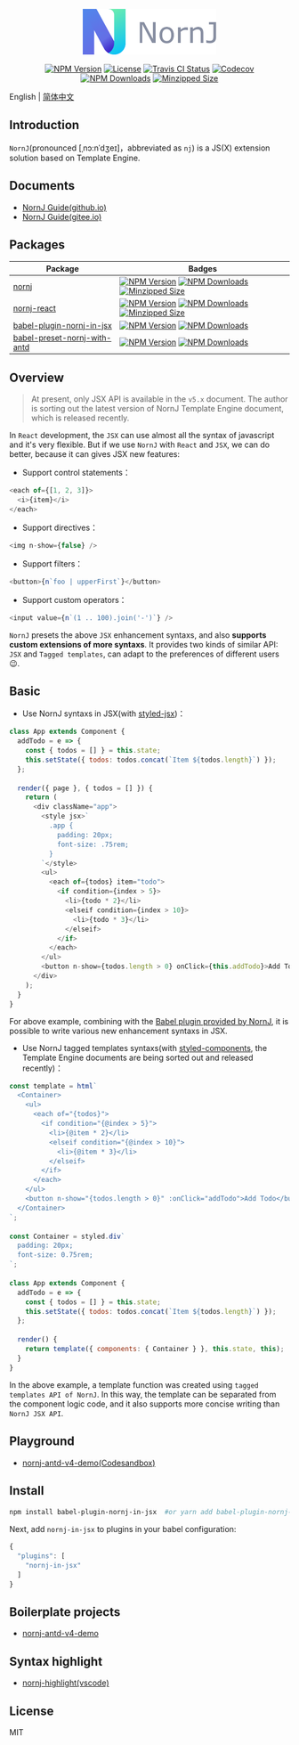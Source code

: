 <p align="center">
  <a href="https://joe-sky.gitee.io/nornj/" target="_blank" rel="noopener noreferrer"><img width="240" src="public/images/nornj.png" alt="NornJ"></a>
</p>

<p align="center">
  <a href="https://www.npmjs.org/package/nornj"><img src="https://img.shields.io/npm/v/nornj.svg" alt="NPM Version"></a>
  <a href="https://www.npmjs.com/package/nornj"><img src="https://img.shields.io/npm/l/nornj.svg" alt="License"></a>
  <a href="https://travis-ci.org/joe-sky/nornj"><img src="https://travis-ci.org/joe-sky/nornj.svg?branch=master" alt="Travis CI Status"></a>
  <a href="https://codecov.io/gh/joe-sky/nornj"><img src="https://codecov.io/gh/joe-sky/nornj/branch/master/graph/badge.svg" alt="Codecov"></a>
  <a href="https://www.npmjs.org/package/nornj"><img src="https://img.shields.io/npm/dm/nornj.svg" alt="NPM Downloads"></a>
  <a href="https://bundlephobia.com/result?p=nornj"><img src="https://img.shields.io/bundlephobia/minzip/nornj@next.svg?style=flat" alt="Minzipped Size"></a>
</p>

English | [简体中文](https://github.com/joe-sky/nornj/blob/master/README.zh.md)

## Introduction

`NornJ`(pronounced [ˌnɔ:nˈdʒeɪ]，abbreviated as `nj`) is a JS(X) extension solution based on Template Engine.

## Documents

- [NornJ Guide(github.io)](https://joe-sky.github.io/nornj)
- [NornJ Guide(gitee.io)](https://joe-sky.gitee.io/nornj)

## Packages

| Package                                                                                                            | Badges                                                                                                                                                                                                                                                                                                                                                                                                                                      |
| ------------------------------------------------------------------------------------------------------------------ | ------------------------------------------------------------------------------------------------------------------------------------------------------------------------------------------------------------------------------------------------------------------------------------------------------------------------------------------------------------------------------------------------------------------------------------------- |
| [nornj](https://github.com/joe-sky/nornj/tree/master/packages/nornj)                                               | <a href="https://www.npmjs.org/package/nornj"><img src="https://img.shields.io/npm/v/nornj.svg" alt="NPM Version"></a> <a href="https://www.npmjs.org/package/nornj"><img src="https://img.shields.io/npm/dm/nornj.svg" alt="NPM Downloads"></a> <a href="https://bundlephobia.com/result?p=nornj"><img src="https://img.shields.io/bundlephobia/minzip/nornj.svg?style=flat" alt="Minzipped Size"></a>                                     |
| [nornj-react](https://github.com/joe-sky/nornj/tree/master/packages/nornj-react)                                   | <a href="https://www.npmjs.org/package/nornj-react"><img src="https://img.shields.io/npm/v/nornj-react.svg" alt="NPM Version"></a> <a href="https://www.npmjs.org/package/nornj-react"><img src="https://img.shields.io/npm/dm/nornj-react.svg" alt="NPM Downloads"></a> <a href="https://bundlephobia.com/result?p=nornj-react"><img src="https://img.shields.io/bundlephobia/minzip/nornj-react.svg?style=flat" alt="Minzipped Size"></a> |
| [babel-plugin-nornj-in-jsx](https://github.com/joe-sky/nornj/tree/master/packages/babel-plugin-nornj-in-jsx)       | <a href="https://www.npmjs.org/package/babel-plugin-nornj-in-jsx"><img src="https://img.shields.io/npm/v/babel-plugin-nornj-in-jsx.svg" alt="NPM Version"></a> <a href="https://www.npmjs.org/package/babel-plugin-nornj-in-jsx"><img src="https://img.shields.io/npm/dm/babel-plugin-nornj-in-jsx.svg" alt="NPM Downloads"></a>                                                                                                            |
| [babel-preset-nornj-with-antd](https://github.com/joe-sky/nornj/tree/master/packages/babel-preset-nornj-with-antd) | <a href="https://www.npmjs.org/package/babel-preset-nornj-with-antd"><img src="https://img.shields.io/npm/v/babel-preset-nornj-with-antd.svg" alt="NPM Version"></a> <a href="https://www.npmjs.org/package/babel-preset-nornj-with-antd"><img src="https://img.shields.io/npm/dm/babel-preset-nornj-with-antd.svg" alt="NPM Downloads"></a>                                                                                                |

## Overview

> At present, only JSX API is available in the `v5.x` document. The author is sorting out the latest version of NornJ Template Engine document, which is released recently.

In `React` development, the `JSX` can use almost all the syntax of javascript and it's very flexible. But if we use `NornJ` with `React` and `JSX`, we can do better, because it can gives JSX new features:

- Support control statements：

```js
<each of={[1, 2, 3]}>
  <i>{item}</i>
</each>
```

- Support directives：

```js
<img n-show={false} />
```

- Support filters：

```js
<button>{n`foo | upperFirst`}</button>
```

- Support custom operators：

```js
<input value={n`(1 .. 100).join('-')`} />
```

`NornJ` presets the above `JSX` enhancement syntaxs, and also **supports custom extensions of more syntaxs**. It provides two kinds of similar API: `JSX` and `Tagged templates`, can adapt to the preferences of different users :wink:.

## Basic

- Use NornJ syntaxs in JSX(with [styled-jsx](https://github.com/zeit/styled-jsx))：

```js
class App extends Component {
  addTodo = e => {
    const { todos = [] } = this.state;
    this.setState({ todos: todos.concat(`Item ${todos.length}`) });
  };

  render({ page }, { todos = [] }) {
    return (
      <div className="app">
        <style jsx>`
          .app {
            padding: 20px;
            font-size: .75rem;
          }
        `</style>
        <ul>
          <each of={todos} item="todo">
            <if condition={index > 5}>
              <li>{todo * 2}</li>
              <elseif condition={index > 10}>
                <li>{todo * 3}</li>
              </elseif>
            </if>
          </each>
        </ul>
        <button n-show={todos.length > 0} onClick={this.addTodo}>Add Todo</button>
      </div>
    );
  }
}
```

For above example, combining with the [Babel plugin provided by NornJ](https://github.com/joe-sky/nornj/tree/master/packages/babel-plugin-nornj-in-jsx), it is possible to write various new enhancement syntaxs in JSX.

- Use NornJ tagged templates syntaxs(with [styled-components](https://github.com/styled-components/styled-components), the Template Engine documents are being sorted out and released recently)：

```js
const template = html`
  <Container>
    <ul>
      <each of="{todos}">
        <if condition="{@index > 5}">
          <li>{@item * 2}</li>
          <elseif condition="{@index > 10}">
            <li>{@item * 3}</li>
          </elseif>
        </if>
      </each>
    </ul>
    <button n-show="{todos.length > 0}" :onClick="addTodo">Add Todo</button>
  </Container>
`;

const Container = styled.div`
  padding: 20px;
  font-size: 0.75rem;
`;

class App extends Component {
  addTodo = e => {
    const { todos = [] } = this.state;
    this.setState({ todos: todos.concat(`Item ${todos.length}`) });
  };

  render() {
    return template({ components: { Container } }, this.state, this);
  }
}
```

In the above example, a template function was created using `tagged templates API of NornJ`. In this way, the template can be separated from the component logic code, and it also supports more concise writing than `NornJ JSX API`.

## Playground

- [nornj-antd-v4-demo(Codesandbox)](https://codesandbox.io/s/nostalgic-driscoll-t8kty)

## Install

```sh
npm install babel-plugin-nornj-in-jsx  #or yarn add babel-plugin-nornj-in-jsx
```

Next, add `nornj-in-jsx` to plugins in your babel configuration:

```js
{
  "plugins": [
    "nornj-in-jsx"
  ]
}
```

## Boilerplate projects

- [nornj-antd-v4-demo](https://github.com/joe-sky/nornj-antd-v4-demo)

## Syntax highlight

- [nornj-highlight(vscode)](https://github.com/joe-sky/nornj-highlight)

## License

MIT
